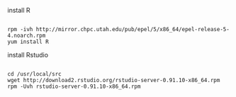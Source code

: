 install R

```

rpm -ivh http://mirror.chpc.utah.edu/pub/epel/5/x86_64/epel-release-5-4.noarch.rpm
yum install R

```

install Rstudio

```

cd /usr/local/src
wget http://download2.rstudio.org/rstudio-server-0.91.10-x86_64.rpm
rpm -Uvh rstudio-server-0.91.10-x86_64.rpm

```

